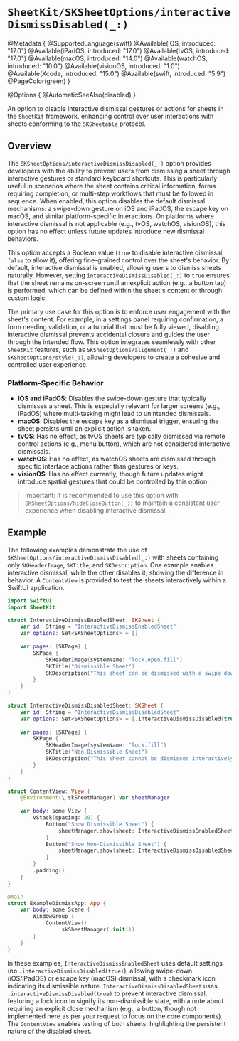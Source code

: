 # ``SheetKit/SKSheetOptions/interactiveDismissDisabled(_:)``

@Metadata {
    @SupportedLanguage(swift)
    @Available(iOS, introduced: "17.0")
    @Available(iPadOS, introduced: "17.0")
    @Available(tvOS, introduced: "17.0")
    @Available(macOS, introduced: "14.0")
    @Available(watchOS, introduced: "10.0")
    @Available(visionOS, introduced: "1.0")
    @Available(Xcode, introduced: "15.0")
    @Available(swift, introduced: "5.9")
    @PageColor(green)
}

@Options {
    @AutomaticSeeAlso(disabled)
}

An option to disable interactive dismissal gestures or actions for sheets in the `SheetKit` framework, enhancing control over user interactions with sheets conforming to the ``SKSheetable`` protocol.

## Overview

The ``SKSheetOptions/interactiveDismissDisabled(_:)`` option provides developers with the ability to prevent users from dismissing a sheet through interactive gestures or standard keyboard shortcuts. This is particularly useful in scenarios where the sheet contains critical information, forms requiring completion, or multi-step workflows that must be followed in sequence. When enabled, this option disables the default dismissal mechanisms: a swipe-down gesture on iOS and iPadOS, the escape key on macOS, and similar platform-specific interactions. On platforms where interactive dismissal is not applicable (e.g., tvOS, watchOS, visionOS), this option has no effect unless future updates introduce new dismissal behaviors.

This option accepts a Boolean value (`true` to disable interactive dismissal, `false` to allow it), offering fine-grained control over the sheet's behavior. By default, interactive dismissal is enabled, allowing users to dismiss sheets naturally. However, setting ``interactiveDismissDisabled(_:)`` to `true` ensures that the sheet remains on-screen until an explicit action (e.g., a button tap) is performed, which can be defined within the sheet's content or through custom logic.

The primary use case for this option is to enforce user engagement with the sheet's content. For example, in a settings panel requiring confirmation, a form needing validation, or a tutorial that must be fully viewed, disabling interactive dismissal prevents accidental closure and guides the user through the intended flow. This option integrates seamlessly with other `SheetKit` features, such as ``SKSheetOptions/alignment(_:)`` and ``SKSheetOptions/style(_:)``, allowing developers to create a cohesive and controlled user experience.

### Platform-Specific Behavior

- **iOS and iPadOS**: Disables the swipe-down gesture that typically dismisses a sheet. This is especially relevant for larger screens (e.g., iPadOS) where multi-tasking might lead to unintended dismissals.
- **macOS**: Disables the escape key as a dismissal trigger, ensuring the sheet persists until an explicit action is taken.
- **tvOS**: Has no effect, as tvOS sheets are typically dismissed via remote control actions (e.g., menu button), which are not considered interactive dismissals.
- **watchOS**: Has no effect, as watchOS sheets are dismissed through specific interface actions rather than gestures or keys.
- **visionOS**: Has no effect currently, though future updates might introduce spatial gestures that could be controlled by this option.

>Important: It is recommended to use this option with ``SKSheetOptions/hideCloseButton(_:)`` to maintain a consistent user experience when disabling interactive dismissal.

## Example

The following examples demonstrate the use of ``SKSheetOptions/interactiveDismissDisabled(_:)`` with sheets containing only `SKHeaderImage`, `SKTitle`, and `SKDescription`. One example enables interactive dismissal, while the other disables it, showing the difference in behavior. A `ContentView` is provided to test the sheets interactively within a SwiftUI application.

```swift
import SwiftUI
import SheetKit

struct InteractiveDismissEnabledSheet: SKSheet {
    var id: String = "InteractiveDismissEnabledSheet"
    var options: Set<SKSheetOptions> = []
    
    var pages: [SKPage] {
        SKPage {
            SKHeaderImage(systemName: "lock.open.fill")
            SKTitle("Dismissible Sheet")
            SKDescription("This sheet can be dismissed with a swipe down gesture or escape key. Feel free to explore!")
        }
    }
}

struct InteractiveDismissDisabledSheet: SKSheet {
    var id: String = "InteractiveDismissDisabledSheet"
    var options: Set<SKSheetOptions> = [.interactiveDismissDisabled(true)]
    
    var pages: [SKPage] {
        SKPage {
            SKHeaderImage(systemName: "lock.fill")
            SKTitle("Non-Dismissible Sheet")
            SKDescription("This sheet cannot be dismissed interactively. Use a button to close it (not implemented here).")
        }
    }
}

struct ContentView: View {
    @Environment(\.skSheetManager) var sheetManager
    
    var body: some View {
        VStack(spacing: 20) {
            Button("Show Dismissible Sheet") {
                sheetManager.show(sheet: InteractiveDismissEnabledSheet.self)
            }
            Button("Show Non-Dismissible Sheet") {
                sheetManager.show(sheet: InteractiveDismissDisabledSheet.self)
            }
        }
        .padding()
    }
}

@main
struct ExampleDismissApp: App {
    var body: some Scene {
        WindowGroup {
            ContentView()
                .skSheetManager(.init())
        }
    }
}
```

In these examples, `InteractiveDismissEnabledSheet` uses default settings (no `.interactiveDismissDisabled(true)`), allowing swipe-down (iOS/iPadOS) or escape key (macOS) dismissal, with a checkmark icon indicating its dismissible nature. `InteractiveDismissDisabledSheet` uses `.interactiveDismissDisabled(true)` to prevent interactive dismissal, featuring a lock icon to signify its non-dismissible state, with a note about requiring an explicit close mechanism (e.g., a button, though not implemented here as per your request to focus on the core components). The `ContentView` enables testing of both sheets, highlighting the persistent nature of the disabled sheet.
